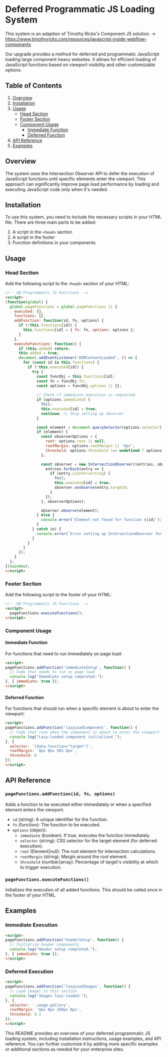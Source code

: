 # Deferred Programmatic JS Loading System

This system is an adaption of Timothy Ricks's Component JS solution.
-> https://www.timothyricks.com/resources/javascript-inside-webflow-components

Our upgrade provides a method for deferred and programmatic JavaScript loading large component heavy websites.
It allows for efficient loading of JavaScript functions based on viewport visibility and other customizable options.

## Table of Contents

1. [Overview](#overview)
2. [Installation](#installation)
3. [Usage](#usage)
   - [Head Section](#head-section)
   - [Footer Section](#footer-section)
   - [Component Usage](#component-usage)
     - [Immediate Function](#immediate-function)
     - [Deferred Function](#deferred-function)
4. [API Reference](#api-reference)
5. [Examples](#examples)

## Overview

The system uses the Intersection Observer API to defer the execution of JavaScript functions until specific elements enter the viewport. This approach can significantly improve page load performance by loading and executing JavaScript code only when it's needed.

## Installation

To use this system, you need to include the necessary scripts in your HTML file. There are three main parts to be added:

1. A script in the `<head>` section
2. A script in the footer
3. Function definitions in your components

## Usage

### Head Section

Add the following script to the `<head>` section of your HTML:

```html
<!-- OB Programmatic JS Functions -->
<script>
(function(global) {
  global.pageFunctions = global.pageFunctions || {
    executed: {},
    functions: {},
    addFunction: function(id, fn, options) {
      if (!this.functions[id]) {
        this.functions[id] = { fn: fn, options: options };
      }
    },
    executeFunctions: function() {
      if (this.added) return;
      this.added = true;
      document.addEventListener('DOMContentLoaded', () => {
        for (const id in this.functions) {
          if (!this.executed[id]) {
            try {
              const funcObj = this.functions[id];
              const fn = funcObj.fn;
              const options = funcObj.options || {};
              
              // Check if immediate execution is requested
              if (options.immediate) {
                fn();
                this.executed[id] = true;
                continue; // Skip setting up observer
              }

              const element = document.querySelector(options.selector);
              if (element) {
                const observerOptions = {
                  root: options.root || null,
                  rootMargin: options.rootMargin || '0px',
                  threshold: options.threshold !== undefined ? options.threshold : 0
                };

                const observer = new IntersectionObserver((entries, observer) => {
                  entries.forEach(entry => {
                    if (entry.isIntersecting) {
                      fn();
                      this.executed[id] = true;
                      observer.unobserve(entry.target);
                    }
                  });
                }, observerOptions);

                observer.observe(element);
              } else {
                console.error(`Element not found for function ${id}`);
              }
            } catch (e) {
              console.error(`Error setting up IntersectionObserver for function ${id}:`, e);
            }
          }
        }
      });
    }
  };
})(window);
</script>
```

### Footer Section

Add the following script to the footer of your HTML:

```html
<!-- OB Programmatic JS Functions -->
<script>
  pageFunctions.executeFunctions();
</script>
```

### Component Usage

#### Immediate Function

For functions that need to run immediately on page load:

```html
<script>
pageFunctions.addFunction('immediateSetup', function() {
  // Code that needs to run on page load
  console.log("Immediate setup completed.");
}, { immediate: true });
</script>
```

#### Deferred Function

For functions that should run when a specific element is about to enter the viewport:

```html
<script>
pageFunctions.addFunction('lazyLoadComponent', function() {
  // Code that runs when the component is about to enter the viewport
  console.log("Lazy-loaded component initialized.");
}, {
  selector: '[data-function="target"]',
  rootMargin: '0px 0px 50% 0px',
  threshold: 0
});
</script>
```

## API Reference

### `pageFunctions.addFunction(id, fn, options)`

Adds a function to be executed either immediately or when a specified element enters the viewport.

- `id` (string): A unique identifier for the function.
- `fn` (function): The function to be executed.
- `options` (object):
  - `immediate` (boolean): If true, executes the function immediately.
  - `selector` (string): CSS selector for the target element (for deferred execution).
  - `root` (Element|null): The root element for intersection calculations.
  - `rootMargin` (string): Margin around the root element.
  - `threshold` (number|array): Percentage of target's visibility at which to trigger execution.

### `pageFunctions.executeFunctions()`

Initializes the execution of all added functions. This should be called once in the footer of your HTML.

## Examples

### Immediate Execution

```html
<script>
pageFunctions.addFunction('headerSetup', function() {
  // Initialize header components
  console.log("Header setup completed.");
}, { immediate: true });
</script>
```

### Deferred Execution

```html
<script>
pageFunctions.addFunction('lazyLoadImages', function() {
  // Load images in this section
  console.log("Images lazy-loaded.");
}, {
  selector: '.image-gallery',
  rootMargin: '0px 0px 200px 0px',
  threshold: 0.1
});
</script>
```

This README provides an overview of your deferred programmatic JS loading system, including installation instructions, usage examples, and API reference. You can further customize it by adding more specific examples or additional sections as needed for your enterprise sites.
